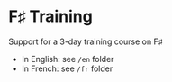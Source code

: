# F♯ Training

Support for a 3-day training course on F♯

- In English: see `/en` folder
- In French: see `/fr` folder

